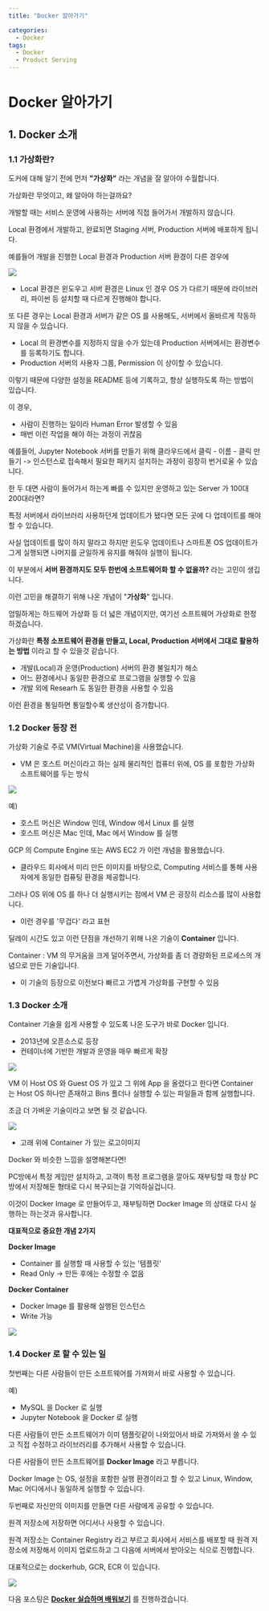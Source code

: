 ```yaml
---
title: "Docker 알아가기"

categories:
  - Docker
tags:
  - Docker
  - Product Serving
---
```


# Docker 알아가기

## 1. Docker 소개

### 1.1 가상화란?

도커에 대해 알기 전에 먼저 **"가상화"** 라는 개념을 잘 알아야 수월합니다.

가상화란 무엇이고, 왜 알아야 하는걸까요?

개발할 때는 서비스 운영에 사용하는 서버에 직접 들어가서 개발하지 않습니다.

Local 환경에서 개발하고, 완료되면 Staging 서버, Production 서버에 배포하게 됩니다.

예를들어 개발을 진행한 Local 환경과 Production 서버 환경이 다른 경우에

![](../../../assets/images/information/4ac521de.png)

- Local 환경은 윈도우고 서버 환경은 Linux 인 경우 OS 가 다르기 때문에 라이브러리,
파이썬 등 설치할 때 다르게 진행해야 합니다.

또 다른 경우는 Local 환경과 서버가 같은 OS 를 사용해도, 서버에서 올바르게 작동하지 않을 수 있습니다.

- Local 의 환경변수를 지정하지 않을 수가 있는데 Production 서버에서는 환경변수를 등록하기도 합니다.
- Production 서버의 사용자 그룹, Permission 이 상이할 수 있습니다.

이렇기 때문에 다양한 설정을 README 등에 기록하고, 항상 실행하도록 하는 방법이 있습니다.

이 경우,

- 사람이 진행하는 일이라 Human Error 발생할 수 있음
- 매번 이런 작업을 해야 하는 과정이 귀찮음

예를들어, Jupyter Notebook 서버를 만들기 위해 클라우드에서 클릭 - 이름 - 클릭 만들기 -> 
인스턴스로 접속해서 필요한 패키지 설치하는 과정이 굉장히 번거로울 수 있습니다.

한 두 대면 사람이 들어가서 하는게 빠를 수 있지만 운영하고 있는 Server 가 100대 200대라면?

특정 서버에서 라이브러리 사용하던게 업데이트가 됐다면 모든 곳에 다 업데이트를 해야할 수 있습니다.

사실 업데이트를 많이 하지 말라고 하지만 윈도우 업데이트나 스마트폰 OS 업데이트가 그게 실행되면
나머지를 균일하게 유지를 해줘야 실행이 됩니다.

이 부분에서 **서버 환경까지도 모두 한번에 소프트웨어화 할 수 없을까?** 라는 고민이 생깁니다.

이런 고민을 해결하기 위해 나온 개념이 "**가상화**" 입니다.

엄밀하게는 하드웨어 가상화 등 더 넓은 개념이지만, 여기선 소프트웨어 가상화로 한정하겠습니다.

가상화란 **특정 소프트웨어 환경을 만들고, Local, Production 서버에서 그대로 활용하는 방법** 
이라고 할 수 있을것 같습니다.

- 개발(Local)과 운영(Production) 서버의 환경 불일치가 해소
- 어느 환경에서나 동일한 환경으로 프로그램을 실행할 수 있음
- 개발 외에 Researh 도 동일한 환경을 사용할 수 있음

이런 환경을 통일하면 통일할수록 생산성이 증가합니다.

### 1.2 Docker 등장 전

가상화 기술로 주로 VM(Virtual Machine)을 사용했습니다.

- VM 은 호스트 머신이라고 하는 실제 물리적인 컴퓨터 위에, OS 를 포함한 가상화 소프트웨어를 두는 
방식

![](../../../assets/images/information/687699b5.png)

예)
- 호스트 머신은 Window 인데, Window 에서 Linux 를 실행
- 호스트 머신은 Mac 인데, Mac 에서 Window 를 실행

GCP 의 Compute Engine 또는 AWS EC2 가 이런 개념을 활용했습니다.

- 클라우드 회사에서 미리 만든 이미지를 바탕으로, Computing 서비스를 통해 사용자에게 동일한 
컴퓨팅 환경을 제공합니다.

그러나 OS 위에 OS 를 하나 더 실행시키는 점에서 VM 은 굉장히 리소스를 많이 사용합니다.

- 이런 경우를 '무겁다' 라고 표현

딜레이 시간도 있고 이런 단점을 개선하기 위해 나온 기술이 **Container** 입니다. 

Container : VM 의 무거움을 크게 덜어주면서, 가상화를 좀 더 경량화된 프로세스의 개념으로 만든 기술입니다.

- 이 기술의 등장으로 이전보다 빠르고 가볍게 가상화를 구현할 수 있음

### 1.3 Docker 소개

Container 기술을 쉽게 사용할 수 있도록 나온 도구가 바로 Docker 입니다.

- 2013년에 오픈소스로 등장
- 컨테이너에 기반한 개발과 운영을 매우 빠르게 확장

![](../../../assets/images/information/93949a0e.png)

VM 이 Host OS 와 Guest OS 가 있고 그 위에 App 을 올렸다고 한다면 Container 는 Host OS 하나만 존재하고
Bins 폴더나 실행할 수 있는 파일들과 함께 실행합니다.

조금 더 가벼운 기술이라고 보면 될 것 같습니다.

![](../../../assets/images/information/6b18944c.png)

- 고래 위에 Container 가 있는 로고이미지

Docker 와 비슷한 느낌을 설명해본다면!

PC방에서 특정 게임만 설치하고, 고객이 특정 프로그램을 깔아도 재부팅할 때 항상 PC방에서 저장해둔
형태로 다시 복구되는걸 기억하실겁니다.

이것이 Docker Image 로 만들어두고, 재부팅하면 Docker Image 의 상태로 다시 실행하는 하는것과 유사합니다.

**대표적으로 중요한 개념 2가지**

**Docker Image**

- Container 를 실행할 때 사용할 수 있는 '템플릿'
- Read Only -> 만든 후에는 수정할 수 없음

**Docker Container**

- Docker Image 를 활용해 실행된 인스턴스
- Write 가능

![](../../../assets/images/information/ec28c813.png)

### 1.4 Docker 로 할 수 있는 일

첫번째는 다른 사람들이 만든 소프트웨어를 가져와서 바로 사용할 수 있습니다.

예)

- MySQL 을 Docker 로 실행
- Jupyter Notebook 을 Docker 로 실행

다른 사람들이 만든 소프트웨어가 이미 템플릿같이 나와있어서 바로 가져와서 쓸 수 있고 직접 수정하고
라이브러리를 추가해서 사용할 수 있습니다.

다른 사람들이 만든 소프트웨어를 **Docker Image** 라고 부릅니다.

Docker Image 는 OS, 설정을 포함한 실행 환경이라고 할 수 있고 Linux, Window, Mac 어디에서나 동일하게
실행할 수 있습니다.

두번째로 자신만의 이미지를 만들면 다른 사람에게 공유할 수 있습니다.

원격 저장소에 저장하면 어디서나 사용할 수 있습니다.

원격 저장소는 Container Registry 라고 부르고 회사에서 서비스를 배포할 때 원격 저장소에 저장해서
이미지 업로드하고 그 다음에 서버에서 받아오는 식으로 진행합니다.

대표적으로는 dockerhub, GCR, ECR 이 있습니다.

![](../../../assets/images/information/98a3209e.png)

다음 포스팅은 **[Docker 실습하며 배워보기]()** 를 진행하겠습니다. 





